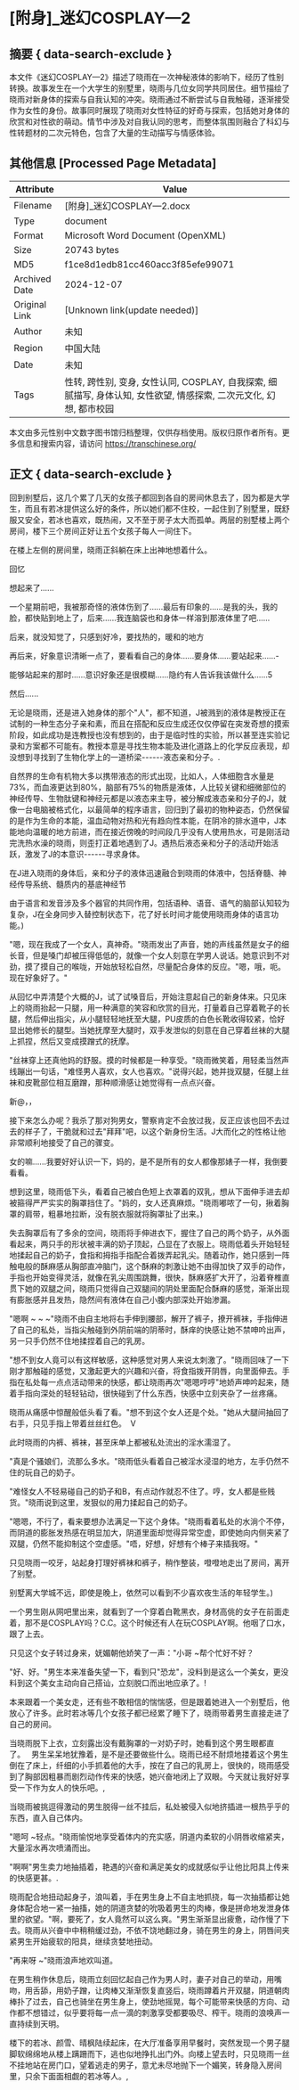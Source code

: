 # [附身]_迷幻COSPLAY—2



## 摘要  { data-search-exclude }

<!-- tcd_abstract -->
本文件《迷幻COSPLAY—2》描述了晓雨在一次神秘液体的影响下，经历了性别转换。故事发生在一个大学生的别墅里，晓雨与几位女同学共同居住。细节描绘了晓雨对新身体的探索与自我认知的冲突。晓雨通过不断尝试与自我触碰，逐渐接受作为女性的身份。故事同时展现了晓雨对女性特征的好奇与探索，包括她对身体的欣赏和对性欲的萌动。情节中涉及对自我认同的思考，而整体氛围则融合了科幻与性转题材的二次元特色，包含了大量的生动描写与情感体验。

<!-- tcd_abstract_end -->

## 其他信息 [Processed Page Metadata]

| Attribute       | Value                                  |
|-----------------|----------------------------------------|
| Filename        | [附身]_迷幻COSPLAY—2.docx                             |
| Type            | document                                 |
| Format          | Microsoft Word Document (OpenXML)                               |
| Size            | 20743 bytes                           |
| MD5             | f1ce8d1edb81cc460acc3f85efe99071                                  |
| Archived Date   | 2024-12-07                             |
| Original Link   | [Unknown link(update needed)]                         |
| Author          | 未知                               |
| Region          | 中国大陆                               |
| Date            | 未知                                 |
| Tags            | 性转, 跨性别, 变身, 女性认同, COSPLAY, 自我探索, 细腻描写, 身体认知, 女性欲望, 情感探索, 二次元文化, 幻想, 都市校园                                 |

本文由多元性别中文数字图书馆归档整理，仅供存档使用。版权归原作者所有。更多信息和搜索内容，请访问 <https://transchinese.org/>


## 正文 { data-search-exclude }

<!-- tcd_main_text -->
回到别墅后，这几个累了几天的女孩子都回到各自的房间休息去了，因为都是大学生，而且有若冰提供这么好的条件，所以她们都不住校，一起住到了别墅里，既舒服又安全，若冰也喜欢，既热闹，又不至于房子太大而孤单。两层的别墅楼上两个房间，楼下三个房间正好让五个女孩子每人一间住下。

在楼上左侧的房间里，晓雨正斜躺在床上出神地想着什么。

回忆

想起来了......

一个星期前吧，我被那奇怪的液体伤到了......最后有印象的......是我的头，我的脸，都快贴到地上了，后来......我连脑袋也和身体一样溶到那液体里了吧......

后来，就没知觉了，只感到好冷，要找热的，暖和的地方

再后来，好象意识清晰一点了，要看看自己的身体......要身体......要站起来......-

能够站起来的那时......意识好象还是很模糊......隐约有人告诉我该做什么......5

然后......

无论是晓雨，还是进入她身体的那个"人"，都不知道，J被溅到的液体是教授正在试制的一种生态分子亲和素，而且在搭配和反应生成还仅仅停留在突发奇想的摸索阶段，如此成功是连教授也没有想到的，由于是临时性的实验，所以甚至连实验记录和方案都不可能有。教授本意是寻找生物本能及进化道路上的化学反应表现，却没想到寻找到了生物化学上的一道桥梁------液态亲和分子。.

自然界的生命有机物大多以携带液态的形式出现，比如人，人体细胞含水量是73%，而血液更达到80%，脑部有75%的物质是液体，人比较关键和细微部位的神经传导、生物肽键和神经元都是以液态来主导，被分解成液态亲和分子的J，就像一台电脑被格式化，以最简单的程序语言，回归到了最初的物种姿态，仍然保留的是作为生命的本能，温血动物对热和光有趋向性本能，在阴冷的排水道中，J本能地向温暖的地方前进，而在接近傍晚的时间段几乎没有人使用热水，可是刚活动完洗热水澡的晓雨，则歪打正着地遇到了J。遇热后液态亲和分子的活动开始活跃，激发了J的本意识------寻求身体。

在J进入晓雨的身体后，亲和分子的液体迅速融合到晓雨的体液中，包括脊髓、神经传导系统、髓质内的基底神经节

由于语言和发音涉及多个器官的共同作用，包括语种、语音、语气的脑部认知较为复杂，J在全身同步入替控制状态下，花了好长时间才能使用晓雨身体的语言功能。)

"嗯，现在我成了一个女人，真神奇。"晓雨发出了声音，她的声线虽然是女子的细长音，但是嗓门却被压得低低的，就像一个女人刻意在学男人说话。她意识到不对劲，摸了摸自己的喉咙，开始放轻松自然，尽量配合身体的反应。"嗯，哦，呃。现在好象好了。"

从回忆中弄清楚个大概的J，试了试嗓音后，开始注意起自己的新身体来。只见床上的晓雨抬起一只腿，用一种满意的笑容和欣赏的目光，打量着自己穿着靴子的长腿，然后伸出指尖，从小腿轻轻地抚至大腿，PU皮质的白色长靴收得较紧，恰好显出她修长的腿型。当她抚摩至大腿时，双手发泄似的刻意在自己穿着丝袜的大腿上抓捏，然后又变成摸蹭式的抚摩。

"丝袜穿上还真他妈的舒服。摸的时候都是一种享受。"晓雨微笑着，用轻柔当然声线蹦出一句话，"难怪男人喜欢，女人也喜欢。"说得兴起，她并拢双腿，任腿上丝袜和皮靴部位相互磨蹭，那种顺滑感让她觉得有一点点兴奋。

新@，，

接下来怎么办呢？我杀了那对狗男女，警察肯定不会放过我，反正应该也回不去过去的样子了，干脆就和过去"拜拜"吧，以这个新身份生活。J大而化之的性格让他非常顺利地接受了自己的骤变。

女的嘛......我要好好认识一下，妈的，是不是所有的女人都像那婊子一样，我倒要看看。

想到这里，晓雨低下头，看着自己被白色短上衣罩着的双乳，想从下面伸手进去却被箍得严严实实的胸罩挡住了。"妈的，女人还真麻烦。"晓雨嘟哝了一句，揪着胸罩的肩带，粗暴地拉断，没有脱衣服就将胸罩扯了出来。)

失去胸罩后有了多余的空间，晓雨将手伸进衣下，握住了自己的两个奶子，从外面看起来，两只手的形状被丰满的奶子顶起，凸显在了衣服上。晓雨低着头开始轻轻地揉起自己的奶子，食指和拇指手指配合着拨弄起乳尖。随着动作，她只感到一阵触电般的酥麻感从胸部直冲脑门，这个酥麻的刺激让她不由得加快了双手的动作，手指也开始变得灵活，就像在乳尖周围跳舞，很快，酥麻感扩大开了，沿着脊椎直贯下她的双腿之间，晓雨只觉得自己双腿间的阴处里面配合酥麻的感觉，渐渐出现有膨胀感并且发热，隐然间有液体在自己小腹内部深处开始渗漏。

"嗯啊 ~ ~ ~"晓雨不由自主地将右手伸到腰部，解开了裤子，撩开裤袜，手指伸进了自己的私处，当指尖触碰到外阴前端的阴蒂时，酥痒的快感让她不禁呻吟出声，另一只手仍然不住地揉捏着自己的乳房。

"想不到女人竟可以有这样敏感，这种感觉对男人来说太刺激了。"晓雨回味了一下刚才那触碰的感觉，又激起更大的兴趣和兴奋，将食指拨开阴唇，向里面伸去。手指在私处每一点点活动带来的快感，都让晓雨再次"嗯嗯哼哼"地娇声呻吟起来，随着手指向深处的轻轻钻动，很快碰到了什么东西，快感中立刻夹杂了一丝疼痛。

晓雨从痛感中惊醒般低头看了看。"想不到这个女人还是个处。"她从大腿间抽回了右手，只见手指上带着丝丝红色。  V

此时晓雨的内裤、裤袜，甚至床单上都被私处流出的淫水濡湿了。

"真是个骚娘们，流那么多水。"晓雨低头看着自己被淫水浸湿的地方，左手仍然不住的玩自己的奶子。

"难怪女人不轻易碰自己的奶子和B，有点动作就忍不住了。哼，女人都是些贱货。"晓雨说到这里，发狠似的用力揉起自己的奶子。

"嗯嗯，不行了，看来要想办法满足一下这个身体。"晓雨看着私处的水淌个不停，而阴道的膨胀发热感在明显加大，阴道里面却觉得异常空虚，即使她向内侧夹紧了双腿，仍然不能抑制这个空虚感。"唔，好想，好想有个棒子来插我呀。"

只见晓雨一咬牙，站起身打理好裤袜和裤子，稍作整装，噔噔地走出了房间，离开了别墅。

别墅离大学城不远，即使是晚上，依然可以看到不少喜欢夜生活的年轻学生。)

一个男生刚从网吧里出来，就看到了一个穿着白靴黑衣，身材高佻的女子在前面走着，那不是COSPLAY吗？C.C。这个时候还有人在玩COSPLAY啊。他咽了口水，跟了上去。

只见这个女子转过身来，妩媚朝他娇笑了一声："小哥 ~帮个忙好不好？

"好、好。"男生本来准备失望一下，看到只"恐龙"，没料到是这么一个美女，更没料到这个美女主动向自己搭讪，立刻脱口而出地应承了。!

本来跟着一个美女走，还有些不敢相信的惴惴感，但是跟着她进入一个别墅后，他放心了许多。此时若冰等几个女孩子都已经累了睡下了，晓雨带着男生直接走进了自己的房间。

当晓雨脱下上衣，立刻露出没有戴胸罩的一对奶子时，她看到这个男生眼都直了。  
男生呆呆地犹豫着，是不是还要做些什么。晓雨已经不耐烦地搂着这个男生倒在了床上，纤细的小手抓着他的大手，按在了自己的乳房上，很快的，晓雨感受到了胸部因粗暴而剧烈动作传来的快感，她兴奋地闭上了双眼。今天就让我好好享受一下作为女人的快乐吧。,

当晓雨被挑逗得激动的男生脱得一丝不挂后，私处被侵入似地挤插进一根热乎乎的东西，直入自己体内。

"嗯呵 ~轻点。"晓雨愉悦地享受着体内的充实感，阴道内柔软的小阴唇收缩紧夹，大量淫水再次喷涌而出。

"啊啊"男生卖力地抽插着，艳遇的兴奋和满足美女的成就感似乎让他比阳具上传来的快感更甚。.

晓雨配合地扭动起身子，浪叫着，手在男生身上不自主地抓挠，每一次抽插都让她身体配合地一紧一抽搐，她的阴道贪婪的吮吸着男生的肉棒，像是拼命地发泄身体里的欲望。"啊，要死了，女人竟然可以这么爽。"男生渐渐显出疲惫，动作慢了下去。晓雨从兴奋中中稍稍缓过劲，不依不饶地翻过身，骑在男生的身上，阴唇间夹紧男生开始疲软的阳具，继续贪婪地扭动。

"再来呀 ~"晓雨浪声地欢叫道。

在男生稍作休息后，晓雨立刻回忆起自己作为男人时，妻子对自己的举动，用嘴吻，用舌舔，用奶子蹭，让肉棒又渐渐恢复直竖后，晓雨蹲着片开双腿，阴道朝肉棒扑了过去，自己也骑坐在男生身上，使劲地摇晃，每个可能带来快感的方向、动作都不想错过，似乎要将每一点一滴的刺激享受都要吸尽、榨干。晓雨的浪唤声一直持续到天明。

楼下的若冰、颜雪、晴枫陆续起床，在大厅准备享用早餐时，突然发现一个男子腿脚软绵绵地从楼上蹒跚而下，逃也似地挣扎出门外。向楼上望去时，只见晓雨一丝不挂地站在房门口，望着逃走的男子，意尤未尽地抛下一个媚笑，转身隐入房间里，只余下面面相觑的若冰等人。,
<!-- tcd_main_text_end -->

